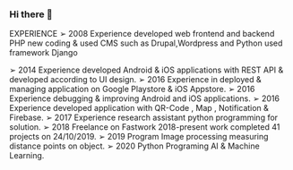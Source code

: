 ### Hi there 👋

<!--
**ninenox-dev/ninenox-dev** is a ✨ _special_ ✨ repository because its `README.md` (this file) appears on your GitHub profile.

Here are some ideas to get you started:

- 🔭 I’m currently working on ...
- 🌱 I’m currently learning ...
- 👯 I’m looking to collaborate on ...
- 🤔 I’m looking for help with ...
- 💬 Ask me about ...
- 📫 How to reach me: ...
- 😄 Pronouns: ...
- ⚡ Fun fact: ...
-->
EXPERIENCE
➢ 2008 Experience developed web frontend and backend PHP new coding & used CMS such as Drupal,Wordpress and Python used framework Django

➢ 2014 Experience developed Android & iOS applications with REST API & developed according to UI design.
➢ 2016 Experience in deployed & managing application on Google Playstore & iOS Appstore.
➢ 2016 Experience debugging & improving Android and iOS applications.
➢ 2016 Experience developed application with QR-Code , Map , Notification & Firebase.
➢ 2017 Experience research assistant python programming for solution.
➢ 2018 Freelance on Fastwork 2018-present work completed 41 projects on 24/10/2019.
➢ 2019 Program Image processing measuring distance points on object.
➢ 2020 Python Programing AI & Machine Learning.
